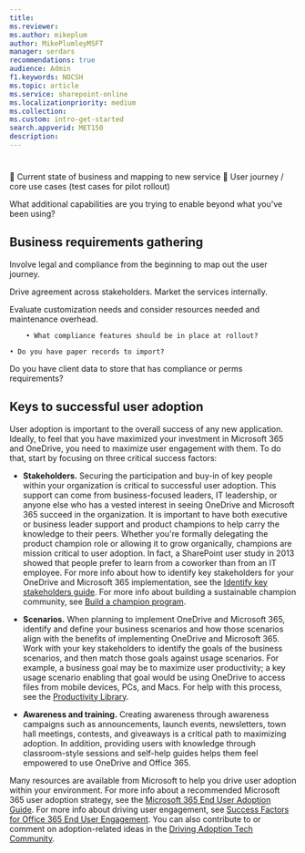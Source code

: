 ```yaml
---
title: 
ms.reviewer: 
ms.author: mikeplum
author: MikePlumleyMSFT
manager: serdars
recommendations: true
audience: Admin
f1.keywords: NOCSH
ms.topic: article
ms.service: sharepoint-online
ms.localizationpriority: medium
ms.collection:  
ms.custom: intro-get-started
search.appverid: MET150
description: 
---
```


# 

	Current state of business and mapping to new service
	User journey / core use cases (test cases for pilot rollout)

What additional capabilities are you trying to enable beyond what you've been using?


## Business requirements gathering


Involve legal and compliance from the beginning to map out the user journey.

Drive agreement across stakeholders. Market the services internally.

Evaluate customization needs and consider resources needed and maintenance overhead.

		• What compliance features should be in place at rollout?
	
	• Do you have paper records to import?
Do you have client data to store that has compliance or perms requirements?


## Keys to successful user adoption

User adoption is important to the overall success of any new application. Ideally, to feel that you have maximized your investment in Microsoft 365 and OneDrive, you need to maximize user engagement with them. To do that, start by focusing on three critical success factors:

- **Stakeholders.** Securing the participation and buy-in of key people within your organization is critical to successful user adoption. This support can come from business-focused leaders, IT leadership, or anyone else who has a vested interest in seeing OneDrive and Microsoft 365 succeed in the organization. It is important to have both executive or business leader support and product champions to help carry the knowledge to their peers. Whether you're formally delegating the product champion role or allowing it to grow organically, champions are mission critical to user adoption. In fact, a SharePoint user study in 2013 showed that people prefer to learn from a coworker than from an IT employee. For more info about how to identify key stakeholders for your OneDrive and Microsoft 365 implementation, see the [Identify key stakeholders guide](https://aka.ms/execsponsor). For more info about building a sustainable champion community, see [Build a champion program](https://aka.ms/office365champions).

- **Scenarios.** When planning to implement OneDrive and Microsoft 365, identify and define your business scenarios and how those scenarios align with the benefits of implementing OneDrive and Microsoft 365. Work with your key stakeholders to identify the goals of the business scenarios, and then match those goals against usage scenarios. For example, a business goal may be to maximize user productivity; a key usage scenario enabling that goal would be using OneDrive to access files from mobile devices, PCs, and Macs. For help with this process, see the [Productivity Library](https://support.office.com/article/d8ab82a5-5f02-4439-816b-4a5d35133e48).

- **Awareness and training.** Creating awareness through awareness campaigns such as announcements, launch events, newsletters, town hall meetings, contests, and giveaways is a critical path to maximizing adoption. In addition, providing users with knowledge through classroom-style sessions and self-help guides helps them feel empowered to use OneDrive and Office 365.

Many resources are available from Microsoft to help you drive user adoption within your environment. For more info about a recommended Microsoft 365 user adoption strategy, see the [Microsoft 365 End User Adoption Guide](https://fto365dev.blob.core.windows.net/media/Default/DocResources/en-us/Microsoft%20365%20User%20Adoption%20Guide.pdf). For more info about driving user engagement, see [Success Factors for Office 365 End User Engagement](https://fto365dev.blob.core.windows.net/media/Default/DocResources/en-us/Resources/Office365_AdoptionBrochure_v2.0_Screen.pdf). You can also contribute to or comment on adoption-related ideas in the [Driving Adoption Tech Community](https://techcommunity.microsoft.com/t5/Driving-Adoption/ct-p/DrivingAdoption).